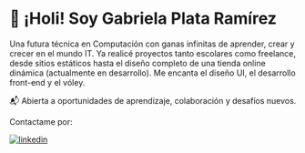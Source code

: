 # 👋 ¡Holi! Soy Gabriela Plata Ramírez

Una futura técnica en Computación con ganas infinitas de aprender, crear y crecer en el mundo IT. Ya realicé proyectos tanto escolares como freelance, desde sitios estáticos hasta el diseño completo de una tienda online dinámica (actualmente en desarrollo). Me encanta el diseño UI, el desarrollo front-end y el vóley.

📬 Abierta a oportunidades de aprendizaje, colaboración y desafíos nuevos.

Contactame por:

[![linkedin](https://img.shields.io/badge/linkedin-0A66C2?style=for-the-badge&logo=linkedin&logoColor=white)](https://www.linkedin.com/in/gabriela-plata-ram%C3%ADrez-78949a263/)
